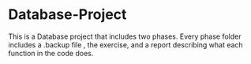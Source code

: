 # Database-Project

This is a Database project that includes two phases.
Every phase folder includes a .backup file , the exercise, and a report describing what each function in the code does.
